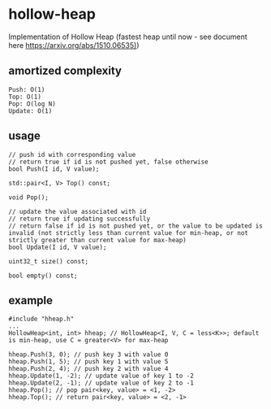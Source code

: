 # hollow-heap
Implementation of Hollow Heap (fastest heap until now - see document here [https://arxiv.org/abs/1510.06535)](https://arxiv.org/abs/1510.06535))
## amortized complexity
```
Push: O(1)
Top: O(1)
Pop: O(log N)
Update: O(1)
```
## usage
```
// push id with corresponding value
// return true if id is not pushed yet, false otherwise
bool Push(I id, V value);

std::pair<I, V> Top() const;

void Pop();

// update the value associated with id
// return true if updating successfully
// return false if id is not pushed yet, or the value to be updated is invalid (not strictly less than current value for min-heap, or not strictly greater than current value for max-heap)
bool Update(I id, V value);

uint32_t size() const;

bool empty() const;
```
## example
```
#include "hheap.h"
...
HollowHeap<int, int> hheap; // HollowHeap<I, V, C = less<K>>; default is min-heap, use C = greater<V> for max-heap

hheap.Push(3, 0); // push key 3 with value 0
hheap.Push(1, 5); // push key 1 with value 5
hheap.Push(2, 4); // push key 2 with value 4
hheap.Update(1, -2); // update value of key 1 to -2
hheap.Update(2, -1); // update value of key 2 to -1
hheap.Pop(); // pop pair<key, value> = <1, -2>
hheap.Top(); // return pair<key, value> = <2, -1>
```
